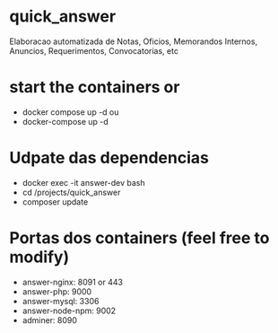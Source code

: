 # quick_answer
Elaboracao automatizada de Notas, Oficios, Memorandos Internos, Anuncios, Requerimentos, Convocatorias, etc

# start the containers or 
- docker compose up -d
ou
- docker-compose up -d

# Udpate das dependencias
- docker exec -it answer-dev bash
- cd /projects/quick_answer
- composer update

# Portas dos containers (feel free to modify)
- answer-nginx: 8091 or 443
- answer-php: 9000
- answer-mysql: 3306
- answer-node-npm: 9002
- adminer: 8090

# 
